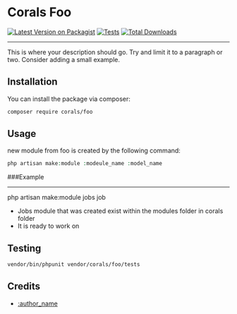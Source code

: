 # Corals Foo

[![Latest Version on Packagist](https://img.shields.io/packagist/v/:vendor_slug/:package_slug.svg?style=flat-square)](https://packagist.org/packages/:vendor_slug/:package_slug)
[![Tests](https://github.com/:vendor_slug/:package_slug/actions/workflows/run-tests.yml/badge.svg?branch=main)](https://github.com/:vendor_slug/:package_slug/actions/workflows/run-tests.yml)
[![Total Downloads](https://img.shields.io/packagist/dt/:vendor_slug/:package_slug.svg?style=flat-square)](https://packagist.org/packages/:vendor_slug/:package_slug)

<!--delete-->

---

This is where your description should go. Try and limit it to a paragraph or two. Consider adding a small example.

## Installation

You can install the package via composer:

```bash
composer require corals/foo
```

## Usage
new module from foo is created by the following command:
```php
php artisan make:module :modeule_name :model_name
```
###Example

---
php artisan make:module jobs job

- Jobs module that was created exist within the modules folder in corals folder
- It is ready to work on

## Testing

```bash
vendor/bin/phpunit vendor/corals/foo/tests 
```
## Credits

- [:author_name](https://github.com/:author_username)
